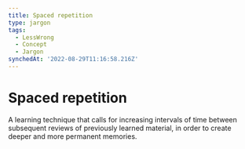 ```yaml
---
title: Spaced repetition
type: jargon
tags:
  - LessWrong
  - Concept
  - Jargon
synchedAt: '2022-08-29T11:16:58.216Z'
---
```

# Spaced repetition



A learning technique that calls for increasing intervals of time between subsequent reviews of previously learned material, in order to create deeper and more permanent memories.  
 